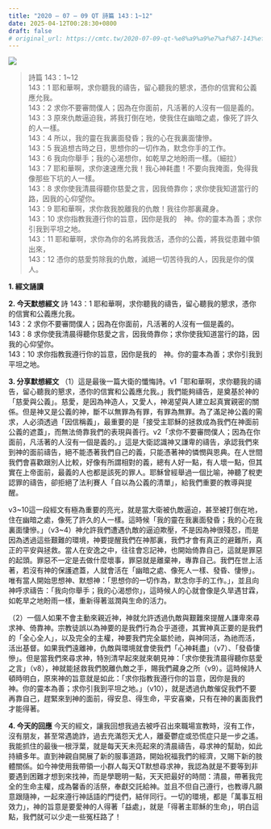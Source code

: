 ```yaml
---
title: "2020 – 07 – 09 QT 詩篇 143：1~12"
date: 2025-04-12T00:28:30+0800
draft: false
# original_url: https://cmtc.tw/2020-07-09-qt-%e8%a9%a9%e7%af%87-143%ef%bc%9a112
---
```


![](/images/qt.jpg)
> 詩篇 143：1\~12  
> 143：1 耶和華啊，求你聽我的禱告，留心聽我的懇求，憑你的信實和公義應允我。  
> 143：2 求你不要審問僕人；因為在你面前，凡活著的人沒有一個是義的。  
> 143：3 原來仇敵逼迫我，將我打倒在地，使我住在幽暗之處，像死了許久的人一樣。  
> 143：4 所以，我的靈在我裏面發昏；我的心在我裏面悽慘。  
> 143：5 我追想古時之日，思想你的一切作為，默念你手的工作。  
> 143：6 我向你舉手；我的心渴想你，如乾旱之地盼雨一樣。（細拉）  
> 143：7 耶和華啊，求你速速應允我！我心神耗盡！不要向我掩面，免得我像那些下坑的人一樣。  
> 143：8 求你使我清晨得聽你慈愛之言，因我倚靠你；求你使我知道當行的路，因我的心仰望你。  
> 143：9 耶和華啊，求你救我脫離我的仇敵！我往你那裏藏身。  
> 143：10 求你指教我遵行你的旨意，因你是我的　神。你的靈本為善；求你引我到平坦之地。  
> 143：11 耶和華啊，求你為你的名將我救活，憑你的公義，將我從患難中領出來，  
> 143：12 憑你的慈愛剪除我的仇敵，滅絕一切苦待我的人，因我是你的僕人。

**1. 經文誦讀**

**2.  今天默想經文**
詩 143：1 耶和華啊，求你聽我的禱告，留心聽我的懇求，憑你的信實和公義應允我。  
143：2 求你不要審問僕人；因為在你面前，凡活著的人沒有一個是義的。  
143：8 求你使我清晨得聽你慈愛之言，因我倚靠你；求你使我知道當行的路，因我的心仰望你。  
143：10 求你指教我遵行你的旨意，因你是我的　神。你的靈本為善；求你引我到平坦之地。

**3. 分享默想經文**
（1）這是最後一篇大衛的懺悔詩。v1「耶和華啊，求你聽我的禱告，留心聽我的懇求，憑你的信實和公義應允我。」我們能夠禱告，是奠基於神的「慈愛與公義」。慈愛，是因為神造人，又愛人，神渴望與人建立起真實親密的關係。但是神又是公義的神，斷不以無罪為有罪，有罪為無罪。為了滿足神公義的需求，人必須透過「因信稱義」，最重要的是「接受主耶穌的拯救成為我們在神面前公義的遮蓋」，而無法倚靠我們的表現與善行。v2「求你不要審問僕人；因為在你面前，凡活著的人沒有一個是義的。」這是大衛認識神又謙卑的禱告，承認我們來到神的面前禱告，絕不能憑著我們自己的義，只能憑著神的憐憫與恩典。在人世間我們會喜歡跟別人比較，好像有所謂相對的義，總有人好一點，有人壞一點，但其實在上帝面前，最義的人也都是該死的罪人。耶穌曾經舉過一個比喻，神聽了稅吏認罪的禱告，卻拒絕了法利賽人「自以為公義的清單」，給我們重要的教導與提醒。

v3\~10這一段經文有極為重要的亮光，就是當大衛被仇敵逼迫，甚至被打倒在地，住在幽暗之處，像死了許久的人一樣。這時候「我的靈在我裏面發昏；我的心在我裏面悽慘。」（v3\~4）神允許我們遭遇仇敵的逼迫欺壓，不是因為神很殘忍，而是因為透過這些艱難的環境，神要提醒我們在神那裏，我們才會有真正的避難所，真正的平安與拯救。當人在安逸之中，往往會忘記神，也開始倚靠自己，這就是罪惡的起頭。罪惡不一定是去做什麼壞事，罪惡就是離棄神，專靠自己。我們在世上活著，若沒有神的保護遮蓋，人就會活在「幽暗之處、像死人一樣、發昏、悽慘」。唯有當人開始思想神、默想神：「思想你的一切作為，默念你手的工作。」，並且向神呼求禱告：「我向你舉手；我的心渴想你」，這時候人的心就會像是久旱遇甘霖，如乾旱之地盼雨一樣，重新得著滋潤與生命的活力。

（2）一個人如果不會主動來親近神，神就允許透過仇敵與艱難來提醒人謙卑來尋求神、倚靠神。宗教徒誤以為神要的是我們行為合乎道德，其實神真正要的是我們的「全心全人」，以及完全的主權，神要我們完全屬於祂，與神同活，為祂而活，活出基督。如果我們遠離神，仇敵與環境就會使我們「心神耗盡」（v7）、「發昏悽慘」。但是當我們來尋求神，特別清早起來就來朝見神：「求你使我清晨得聽你慈愛之言」（v8），神就能拯救我們脫離仇敵之手，賜我們藏身之所（v9）。這時候詩人頓時明白，原來神的旨意就是如此：「求你指教我遵行你的旨意，因你是我的　神。你的靈本為善；求你引我到平坦之地。」（v10），就是透過仇敵催促我們不要再靠自己，趕緊來到神的面前，得安息、得生命，平安喜樂，只有在神的裏面我們才能得著。

**4. 今天的回應**
今天的經文，讓我回想我過去被呼召出來職場宣教時，沒有工作，沒有朋友，甚至常遇詭詐，過去充滿怨天尤人，離憂鬱症或恐慌症只是一步之遙。我能抓住的最後一根浮葉，就是每天天未亮起來的清晨禱告，尋求神的幫助，如此持續多年。直到神親自開展了新的服事道路，開始祝福我們的經濟，又賜下新的肢體關係。如今神使用我帶領一小群人每天QT默想尋求神，我認為就是不要等到非要遇到困難才想到來找神，而是學聰明一點，天天把最好的時間：清晨，帶著我完全的生命主權，成為馨香的活祭，奉獻交託給神。並且不但自己遵行，也教導凡願意跟隨神，一起來遵行神話語的門徒們，結伴同行。一切的環境，都是「萬事互相效力」，神的旨意是要愛神的人得著「益處」，就是「得著主耶穌的生命」，明白這點，我們就可以少走一些冤枉路了！
